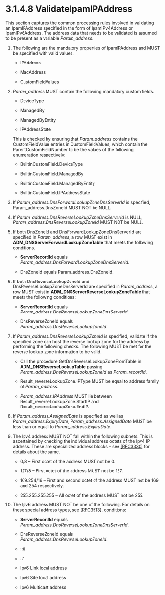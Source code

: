 <html dir="LTR" xmlns:mshelp="http://msdn.microsoft.com/mshelp" xmlns:ddue="http://ddue.schemas.microsoft.com/authoring/2003/5" xmlns:xlink="http://www.w3.org/1999/xlink" xmlns:tool="http://www.microsoft.com/tooltip">
 <body>
 <div id="header">
 <h1 class="heading">3.1.4.8 ValidateIpamIPAddress</h1>
 </div>
 <div id="mainSection">
 <div id="mainBody">
 <div id="allHistory" class="saveHistory"></div>
 <div id="sectionSection0" class="section" name="collapseableSection">
 

<p>This section captures the common processing rules involved
in validating an IpamIPAddress specified in the form of IpamIPv4Address or
IpamIPv6Address. The address data that needs to be validated is assumed to be
present as a variable <i>Param_address</i>.</p>

<ol><li><p><span> </span>The following
are the mandatory properties of IpamIPAddress and MUST be specified with valid
values.</p>

<ul><li><p><span><span> </span></span>IPAddress</p>

</li><li><p><span><span> </span></span>MacAddress</p>

</li><li><p><span><span> </span></span>CustomFieldValues</p>

</li></ul></li><li><p><span> </span><i>Param_address</i>
MUST contain the following mandatory custom fields. </p>

<ul><li><p><span><span> </span></span>DeviceType</p>

</li><li><p><span><span> </span></span>ManagedBy</p>

</li><li><p><span><span> </span></span>ManagedByEntity</p>

</li><li><p><span><span> </span></span>IPAddressState</p>

</li></ul><p>This is checked by ensuring that <i>Param_address</i>
contains the CustomFieldValue entries in CustomFieldValues, which contain the
ParentCustomFieldNumber to be the values of the following enumeration
respectively:</p>

<ul><li><p><span><span> </span></span>BuiltinCustomField.DeviceType</p>

</li><li><p><span><span> </span></span>BuiltinCustomField.ManagedBy</p>

</li><li><p><span><span> </span></span>BuiltinCustomField.ManagedByEntity</p>

</li><li><p><span><span> </span></span>BuiltinCustomField.IPAddressState</p>

</li></ul></li><li><p><span> </span>If <i>Param_address.DnsForwardLookupZoneDnsServerId</i>
is specified, Param_address.DnsZoneId MUST NOT be NULL.</p>

</li><li><p><span> </span>If <i>Param_address.DnsReverseLookupZoneDnsServerId</i>
is NULL, <i>Param_address.DnsReverseLookupZoneId</i> MUST NOT be NULL.</p>

</li><li><p><span> </span>If both
DnsZoneId and DnsForwardLookupZoneDnsServerId are specified in <i>Param_address</i>,
a row MUST exist in <b>ADM_DNSServerForwardLookupZoneTable</b> that meets the
following conditions.</p>

<ul><li><p><span><span> </span></span><b>ServerRecordId</b>
equals <i>Param_address.DnsForwardLookupZoneDnsServerId</i>.</p>

</li><li><p><span><span> </span></span>DnsZoneId
equals Param_address.DnsZoneId.</p>

</li></ul></li><li><p><span> </span>If both
DnsReverseLookupZoneId and DnsReverseLookupZoneDnsServerId are specified in <i>Param_address</i>,
a row MUST exist in <b>ADM_DNSServerReverseLookupZoneTable</b> that meets the
following conditions:</p>

<ul><li><p><span><span> </span></span><b>ServerRecordId</b>
equals <i>Param_address.DnsReverseLookupZoneDnsServerId</i>.</p>

</li><li><p><span><span> </span></span>DnsReverseZoneId
equals <i>Param_address.DnsReverseLookupZoneId</i>.</p>

</li></ul></li><li><p><span> </span>If <i>Param_address.DnsReverseLookupZoneId</i>
is specified, validate if the specified zone can host the reverse lookup zone
for the address by performing the following checks. The following MUST be met
for the reverse lookup zone information to be valid.</p>

<ul><li><p><span><span> </span></span>Call
the procedure GetDnsReverseLookupZoneFromTable in <b>ADM_DNSReverseLookupTable</b>
passing <i>Param_address.DnsReverseLookupZoneId</i> as <i>Param_recordId</i>.</p>

</li><li><p><span><span> </span></span>Result_reverseLookupZone.IPType
MUST be equal to address family of <i>Param_address</i>.</p>

</li><li><p><span><span> </span></span><i>Param_address.IPAddress</i>
MUST lie between Result_reverseLookupZone.StartIP and
Result_reverseLookupZone.EndIP.</p>

</li></ul></li><li><p><span> </span>If <i>Param_address.AssignedDate</i>
is specified as well as <i>Param_address.ExpiryDate</i>, <i>Param_address.AssignedDate</i>
MUST be less than or equal to <i>Param_address.ExpiryDate</i>.</p>

</li><li><p><span> </span>The Ipv4 address
MUST NOT fall within the following subnets. This is ascertained by checking the
individual address octets of the Ipv4 IP address. These are specialized address
blocks – see <a href="https://go.microsoft.com/fwlink/?LinkId=234172">[RFC3330]</a>
for details about the same. </p>

<ul><li><p><span><span> </span></span>0/8
– First octet of the address MUST not be 0.</p>

</li><li><p><span><span> </span></span>127/8
– First octet of the address MUST not be 127.</p>

</li><li><p><span><span> </span></span>169.254/16
– First and second octet of the address MUST not be 169 and 254 respectively.</p>

</li><li><p><span><span> </span></span>255.255.255.255
– All octet of the address MUST not be 255.</p>

</li></ul></li><li><p><span> </span>The Ipv6 address MUST NOT be
one of the following. For details on these special address types, see <a href="https://go.microsoft.com/fwlink/?LinkId=90427">[RFC3513]</a>. conditions:</p>

<ul><li><p><span><span> </span></span><b>ServerRecordId</b>
equals <i>Param_address.DnsReverseLookupZoneDnsServerId</i>.</p>

</li><li><p><span><span> </span></span>DnsReverseZoneId
equals <i>Param_address.DnsReverseLookupZoneId</i>.</p>

</li><li><p><span><span> </span></span>::0</p>

</li><li><p><span><span> </span></span>::1</p>

</li><li><p><span><span> </span></span>Ipv6
Link local address</p>

</li><li><p><span><span> </span></span>Ipv6
Site local address</p>

</li><li><p><span><span> </span></span>Ipv6
Multicast address</p>

</li></ul></li></ol>
 </div>
 </div>
 </div>
 </body>
</html>